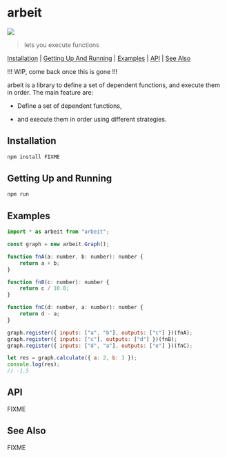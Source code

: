 # arbeit

![](https://github.com/e-k-m/arbeit/workflows/main/badge.svg)

> lets you execute functions

[Installation](#installation) | [Getting Up And Running](#getting-up-and-running) | [Examples](#examples) | [API](#api) | [See Also](#see-also)

!!! WIP, come back once this is gone !!!

arbeit is a library to define a set of dependent functions, and execute them in order. The main feature are:

-   Define a set of dependent functions,

-   and execute them in order using different strategies.

## Installation

```bash
npm install FIXME
```

## Getting Up and Running

```bash
npm run
```

## Examples

```js
import * as arbeit from "arbeit";

const graph = new arbeit.Graph();

function fnA(a: number, b: number): number {
    return a + b;
}

function fnB(c: number): number {
    return c / 10.0;
}

function fnC(d: number, a: number): number {
    return d - a;
}

graph.register({ inputs: ["a", "b"], outputs: ["c"] })(fnA);
graph.register({ inputs: ["c"], outputs: ["d"] })(fnB);
graph.register({ inputs: ["d", "a"], outputs: ["e"] })(fnC);

let res = graph.calculate({ a: 2, b: 3 });
console.log(res);
// -1.5
```

## API

FIXME

## See Also

FIXME
